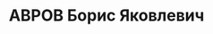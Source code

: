 ---
title: АВРОВ Борис Яковлевич
description: 'Род. в 1895, Татарстан, русский, обр.: высшее, б/п. Трест "Башнефть",
  ст. геолог площадей

  Арестован 08.03.1937. Обв. по ст. 58-7, 58-8, 58-11. Приговор: ВМН. Расстрелян 25.12.1937.

  Реабилитирован 10.08.1957'
---